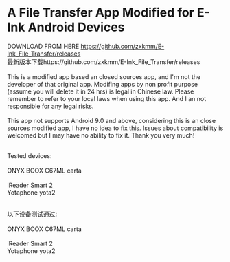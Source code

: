 # A File Transfer App Modified for E-Ink Android Devices
DOWNLOAD FROM HERE https://github.com/zxkmm/E-Ink_File_Transfer/releases  
最新版本下载https://github.com/zxkmm/E-Ink_File_Transfer/releases  
<br>This is a modified app based an closed sources app, and I'm not the developer of that original app. Modifing apps by non profit purpose (assume you will delete it in 24 hrs) is legal in Chinese law. Please remember to refer to your local laws when using this app. And I an not responsible for any legal risks.</br>
<br>This app not supports Android 9.0 and above, considering this is an close sources modified app, I have no idea to fix this. Issues about compatibility is welcomed but I may have no ability to fix it. Thank you very much!



<br>Tested devices:</br>
<br>ONYX BOOX C67ML carta</br>
<br>iReader Smart 2</br>
<be>Yotaphone yota2</be>

<br>以下设备测试通过:</br>
<br>ONYX BOOX C67ML carta</br>
<br>iReader Smart 2</br>
<be>Yotaphone yota2</be>
